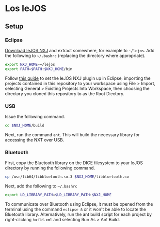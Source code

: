 # Los leJOS

## Setup

### Eclipse

[Download leJOS NXJ](http://www.lejos.org/nxj-downloads.php) and extract somewhere, for example to `~/lejos`. Add the following to `~/.bashrc` (replacing the directory where appropriate).

```bash
export NXJ_HOME=~/lejos
export PATH=$PATH:$NXJ_HOME/bin
```

Follow [this guide](http://www.lejos.org/nxt/nxj/tutorial/Preliminaries/UsingEclipse.htm) to set the leJOS NXJ plugin up in Eclipse, importing the projects contained in this repository to your workspace using File > Import, selecting General > Existing Projects Into Workspace, then choosing the directory you cloned this repository to as the Root Diectory.


### USB

Issue the following command.

```bash
cd $NXJ_HOME/build
```

Next, run the command `ant`. This will build the necessary library for accessing the NXT over USB.

### Bluetooth

First, copy the Bluetooth library on the DICE filesystem to your leJOS directory by running the following command.

```bash
cp /usr/lib64/libbluetooth.so.3 $NXJ_HOME/libbluetooth.so
```

Next, add the following to `~/.bashrc`

```bash
export LD_LIBRARY_PATH=$LD_LIBRARY_PATH:$NXJ_HOME
```

To communicate over Bluetooth using Eclipse, it must be opened from the terminal using the command `eclipse &` or it won't be able to locate the Bluetooth library. Alternatively, run the ant build script for each project by right-clicking `build.xml` and selecting Run As > Ant Build. 
